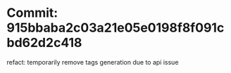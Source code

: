 # Commit: 915bbaba2c03a21e05e0198f8f091cbd62d2c418

refact: temporarily remove tags generation due to api issue
